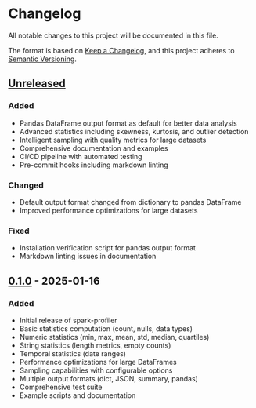 # Changelog

All notable changes to this project will be documented in this file.

The format is based on [Keep a Changelog](https://keepachangelog.com/en/1.0.0/),
and this project adheres to [Semantic Versioning](https://semver.org/spec/v2.0.0.html).

## [Unreleased]

### Added
- Pandas DataFrame output format as default for better data analysis
- Advanced statistics including skewness, kurtosis, and outlier detection
- Intelligent sampling with quality metrics for large datasets
- Comprehensive documentation and examples
- CI/CD pipeline with automated testing
- Pre-commit hooks including markdown linting

### Changed
- Default output format changed from dictionary to pandas DataFrame
- Improved performance optimizations for large datasets

### Fixed
- Installation verification script for pandas output format
- Markdown linting issues in documentation

## [0.1.0] - 2025-01-16

### Added
- Initial release of spark-profiler
- Basic statistics computation (count, nulls, data types)
- Numeric statistics (min, max, mean, std, median, quartiles)
- String statistics (length metrics, empty counts)
- Temporal statistics (date ranges)
- Performance optimizations for large DataFrames
- Sampling capabilities with configurable options
- Multiple output formats (dict, JSON, summary, pandas)
- Comprehensive test suite
- Example scripts and documentation

[Unreleased]: https://github.com/bjornvandijkman1993/spark-profiler/compare/v0.1.0...HEAD
[0.1.0]: https://github.com/bjornvandijkman1993/spark-profiler/releases/tag/v0.1.0
